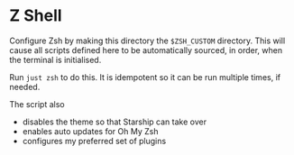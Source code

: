# Z Shell

Configure Zsh by making this directory the `$ZSH_CUSTOM` directory. This will
cause all scripts defined here to be automatically sourced, in order, when the
terminal is initialised.

Run `just zsh` to do this. It is idempotent so it can be run multiple times, if
needed.

The script also

- disables the theme so that Starship can take over
- enables auto updates for Oh My Zsh
- configures my preferred set of plugins
